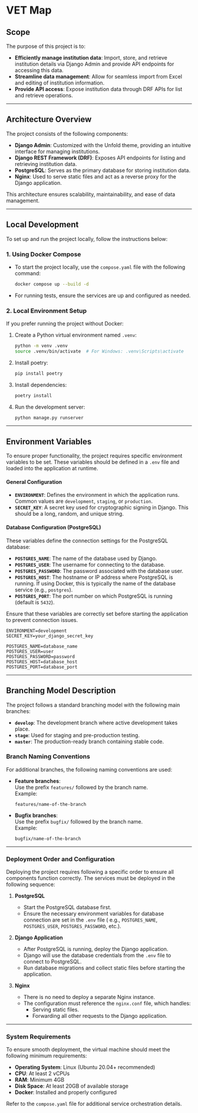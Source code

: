 # VET Map

## Scope

The purpose of this project is to:

- **Efficiently manage institution data**: Import, store, and retrieve institution details via Django Admin and provide
  API endpoints for accessing this data.
- **Streamline data management**: Allow for seamless import from Excel and editing of institution information.
- **Provide API access**: Expose institution data through DRF APIs for list and retrieve operations.

---

## Architecture Overview

The project consists of the following components:

- **Django Admin**: Customized with the Unfold theme, providing an intuitive interface for managing institutions.
- **Django REST Framework (DRF)**: Exposes API endpoints for listing and retrieving institution data.
- **PostgreSQL**: Serves as the primary database for storing institution data.
- **Nginx**: Used to serve static files and act as a reverse proxy for the Django application.

This architecture ensures scalability, maintainability, and ease of data management.

---

## Local Development

To set up and run the project locally, follow the instructions below:

### 1. Using Docker Compose

- To start the project locally, use the `compose.yaml` file with the following command:
  ```bash
  docker compose up --build -d
  ```
- For running tests, ensure the services are up and configured as needed.

### 2. Local Environment Setup

If you prefer running the project without Docker:

1. Create a Python virtual environment named `.venv`:
   ```bash
   python -m venv .venv
   source .venv/bin/activate  # For Windows: .venv\Scripts\activate
   ```
2. Install poetry:
   ```bash
   pip install poetry
   ```
3. Install dependencies:
   ```bash
   poetry install
   ```
3. Run the development server:
   ```bash
   python manage.py runserver
   ```

---

## Environment Variables

To ensure proper functionality, the project requires specific environment variables to be set. These variables should be
defined in a `.env` file and loaded into the application at runtime.

#### **General Configuration**

- **`ENVIRONMENT`**: Defines the environment in which the application runs. Common values are `development`, `staging`,
  or `production`.
- **`SECRET_KEY`**: A secret key used for cryptographic signing in Django. This should be a long, random, and unique
  string.

#### **Database Configuration (PostgreSQL)**

These variables define the connection settings for the PostgreSQL database:

- **`POSTGRES_NAME`**: The name of the database used by Django.
- **`POSTGRES_USER`**: The username for connecting to the database.
- **`POSTGRES_PASSWORD`**: The password associated with the database user.
- **`POSTGRES_HOST`**: The hostname or IP address where PostgreSQL is running. If using Docker, this is typically the
  name of the database service (e.g., `postgres`).
- **`POSTGRES_PORT`**: The port number on which PostgreSQL is running (default is `5432`).

Ensure that these variables are correctly set before starting the application to prevent connection issues.

```env
ENVIRONMENT=development
SECRET_KEY=your_django_secret_key

POSTGRES_NAME=database_name
POSTGRES_USER=user
POSTGRES_PASSWORD=password
POSTGRES_HOST=database_host
POSTGRES_PORT=database_port
```

---

## Branching Model Description

The project follows a standard branching model with the following main branches:

- **`develop`**: The development branch where active development takes place.
- **`stage`**: Used for staging and pre-production testing.
- **`master`**: The production-ready branch containing stable code.

### Branch Naming Conventions

For additional branches, the following naming conventions are used:

- **Feature branches**:\
  Use the prefix `features/` followed by the branch name.\
  Example:
  ```plaintext
  features/name-of-the-branch
  ```
- **Bugfix branches**:\
  Use the prefix `bugfix/` followed by the branch name.\
  Example:
  ```plaintext
  bugfix/name-of-the-branch
  ```

---

### **Deployment Order and Configuration**

Deploying the project requires following a specific order to ensure all components function correctly. The services must
be deployed in the following sequence:

1. **PostgreSQL**
    - Start the PostgreSQL database first.
    - Ensure the necessary environment variables for database connection are set in the `.env` file (
      e.g., `POSTGRES_NAME`, `POSTGRES_USER`, `POSTGRES_PASSWORD`, etc.).

2. **Django Application**
    - After PostgreSQL is running, deploy the Django application.
    - Django will use the database credentials from the `.env` file to connect to PostgreSQL.
    - Run database migrations and collect static files before starting the application.

3. **Nginx**
    - There is no need to deploy a separate Nginx instance.
    - The configuration must reference the `nginx.conf` file, which handles:
        - Serving static files.
        - Forwarding all other requests to the Django application.

---

### **System Requirements**

To ensure smooth deployment, the virtual machine should meet the following minimum requirements:

- **Operating System**: Linux (Ubuntu 20.04+ recommended)
- **CPU**: At least 2 vCPUs
- **RAM**: Minimum 4GB
- **Disk Space**: At least 20GB of available storage
- **Docker**: Installed and properly configured

Refer to the `compose.yaml` file for additional service orchestration details.